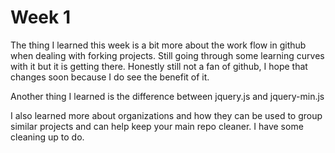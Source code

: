 # Week 1

The thing I learned this week is a bit more about the work flow in github when dealing with forking projects.  Still going through some learning curves with it but it is getting there.  Honestly still not a fan of github, I hope that changes soon because I do see the benefit of it.

Another thing I learned is the difference between jquery.js and jquery-min.js  

I also learned more about organizations and how they can be used to group similar projects and can help keep your main repo cleaner.  I have some cleaning up to do.
